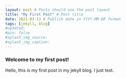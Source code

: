 ```yaml
---
layout: post # Posts should use the post layout
title: "My First Post" # Post title
date: 2021-03-13 # Publish date in YYYY-MM-DD format
tags: [jekyll, blog]
#updated:
#pin: false
#splash_img_source:
#splash_img_caption:
---
```

### Welcome to my first post!

Hello, this is my first post in my jekyll blog. I just test.


